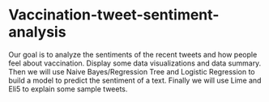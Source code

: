 # Vaccination-tweet-sentiment-analysis
Our goal is to analyze the sentiments of the recent tweets and how people feel about vaccination.
Display some data visualizations and data summary.
Then we will use Naive Bayes/Regression Tree and Logistic Regression to build a model to predict the sentiment of a text.
Finally we will use Lime and Eli5 to explain some sample tweets.
